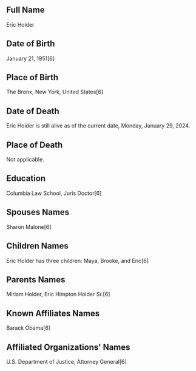 ## Full Name
Eric Holder

## Date of Birth
January 21, 1951[6]

## Place of Birth
The Bronx, New York, United States[6]

## Date of Death
Eric Holder is still alive as of the current date, Monday, January 29, 2024.

## Place of Death
Not applicable.

## Education
Columbia Law School, Juris Doctor[6]

## Spouses Names
Sharon Malone[6]

## Children Names
Eric Holder has three children: Maya, Brooke, and Eric[6]

## Parents Names
Miriam Holder, Eric Himpton Holder Sr.[6]

## Known Affiliates Names
Barack Obama[6]

## Affiliated Organizations' Names
U.S. Department of Justice, Attorney General[6]

